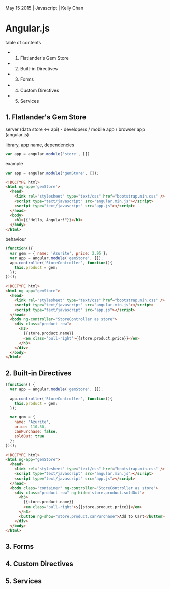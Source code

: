 May 15 2015 | Javascript | Kelly Chan
# Angular.js

table of contents
- 1. Flatlander's Gem Store
- 2. Built-in Directives
- 3. Forms
- 4. Custom Directives
- 5. Services

## 1. Flatlander's Gem Store

server (data store <-> api) - developers / mobile app / browser app (angular.js)

library, app name, dependencies
```js
var app = angular.module('store', [])
```

example
```js
var app = angular.module('gemStore', []);
```

```html
<!DOCTYPE html>
<html ng-app='gemStore'>
  <head>
    <link rel="stylesheet" type="text/css" href="bootstrap.min.css" />
    <script type="text/javascript" src="angular.min.js"></script>
    <script type="text/javascript" src="app.js"></script>
  </head>
  <body>
    <h1>{{"Hello, Angular!"}}</h1>
  </body>
</html>
```
behaviour
```js
(function(){
  var gem = { name: 'Azurite', price: 2.95 };
  var app = angular.module('gemStore', []);
  app.controller('StoreController', function(){
    this.product = gem;
  });
})();
```
```html
<!DOCTYPE html>
<html ng-app="gemStore">
  <head>
    <link rel="stylesheet" type="text/css" href="bootstrap.min.css" />
    <script type="text/javascript" src="angular.min.js"></script>
    <script type="text/javascript" src="app.js"></script>
  </head>
  <body ng-controller="StoreController as store">
    <div class="product row">
      <h3>
        {{store.product.name}}
        <em class="pull-right">{{store.product.price}}</em>
      </h3>
    </div>
  </body>
</html>
```

## 2. Built-in Directives

```javascript
(function() {
  var app = angular.module('gemStore', []);

  app.controller('StoreController', function(){
    this.product = gem;
  });

  var gem = {
    name: 'Azurite',
    price: 110.50,
    canPurchase: false,
    soldOut: true
  };
})();

```
```html
<!DOCTYPE html>
<html ng-app="gemStore">
  <head>
    <link rel="stylesheet" type="text/css" href="bootstrap.min.css" />
    <script type="text/javascript" src="angular.min.js"></script>
    <script type="text/javascript" src="app.js"></script>
  </head>
  <body class="container" ng-controller="StoreController as store">
    <div class="product row" ng-hide='store.product.soldOut'>
      <h3>
        {{store.product.name}}
        <em class="pull-right">${{store.product.price}}</em>
      </h3>
      <button ng-show="store.product.canPurchase">Add to Cart</button>
    </div>
  </body>
</html>
```

## 3. Forms
## 4. Custom Directives
## 5. Services
